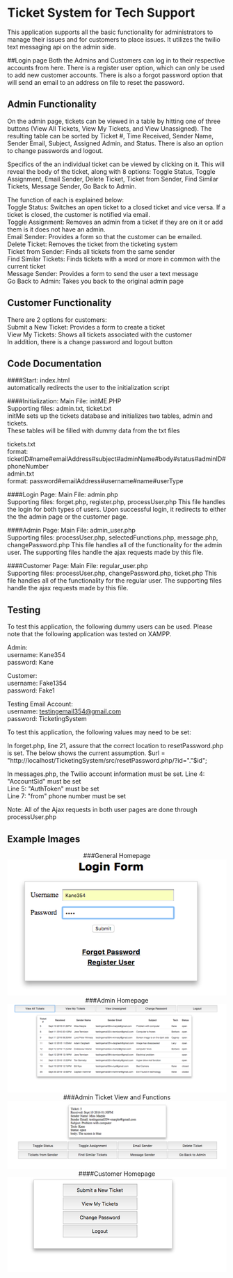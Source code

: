 # Ticket System for Tech Support
This application supports all the basic functionality for administrators to manage their issues and for customers to place issues. It utilizes the twilio text messaging api on the admin side.  

##Login page
Both the Admins and Customers can log in to their respective accounts from here. There is a register user option, which can only be used to add new customer accounts. There is also a forgot password option that will send an email to an address on file to reset the password.


## Admin Functionality
On the admin page, tickets can be viewed in a table by hitting one of three buttons (View All Tickets, View My Tickets, and View Unassigned). The resulting table can be sorted by Ticket #, Time Received, Sender Name, Sender Email, Subject, Assigned Admin, and Status. There is also an option to change passwords and logout.

Specifics of the an individual ticket can be viewed by clicking on it. This will reveal the body of the ticket, along with 8 options: Toggle Status, Toggle Assignment, Email Sender, Delete Ticket, Ticket from Sender, Find Similar Tickets, Message Sender, Go Back to Admin.

The function of each is explained below: <br />
Toggle Status: Switches an open ticket to a closed ticket and vice versa. If a ticket is closed, the customer is notified via email. <br />
Toggle Assignment: Removes an admin from a ticket if they are on it or add them is it does not have an admin.  <br />
Email Sender: Provides a form so that the customer can be emailed. <br />
Delete Ticket: Removes the ticket from the ticketing system <br />
Ticket from Sender: Finds all tickets from the same sender <br />
Find Similar Tickets: Finds tickets with a word or more in common with the current ticket <br />
Message Sender: Provides a form to send the user a text message <br />
Go Back to Admin: Takes you back to the original admin page

## Customer Functionality
There are 2 options for customers: <br />
Submit a New Ticket: Provides a form to create a ticket <br />
View My Tickets: Shows all tickets associated with the customer <br />
In addition, there is a change password and logout button

## Code Documentation
####Start:
index.html <br />
automatically redirects the user to the initialization script

####Initialization:
Main File: initME.PHP <br />
Supporting files: admin.txt, ticket.txt <br />
initMe sets up the tickets database and initializes two tables, admin and tickets. <br />
These tables will be filled with dummy data from the txt files

tickets.txt <br />
format: ticketID#name#emailAddress#subject#adminName#body#status#adminID#phoneNumber <br />
admin.txt <br />
format: password#emailAddress#username#name#userType

####Login Page:
Main File: admin.php <br />
Supporting files: forget.php, register.php, processUser.php
This file handles the login for both types of users. Upon successful login, it redirects to either the the admin page or the customer page.

####Admin Page:
Main File: admin_user.php <br />
Supporting files: processUser.php, selectedFunctions.php, message.php, changePassword.php
This file handles all of the functionality for the admin user. The supporting files handle the ajax requests made by this file.

####Customer Page:
Main File: regular_user.php <br />
Supporting files: processUser.php, changePassword.php, ticket.php
This file handles all of the functionality for the regular user. The supporting files
handle the ajax requests made by this file.

## Testing
To test this application, the following dummy users can be used. Please note that the following application was tested on XAMPP.

Admin: <br />
username: Kane354 <br />
password: Kane

Customer: <br />
username: Fake1354 <br />
password: Fake1

Testing Email Account: <br />
username: testingemail354@gmail.com <br />
password: TicketingSystem

To test this application, the following values may need to be set:

In forget.php, line 21, assure that the correct location to resetPassword.php is set. The below shows the current assumption.
$url = "http://localhost/TicketingSystem/src/resetPassword.php/?id="."$id"; <br />

In messages.php, the Twilio account information must be set.
Line 4: "AccountSid" must be set <br />
Line 5: "AuthToken" must be set <br />
Line 7: "from" phone number must be set <br />

Note: All of the Ajax requests in both user pages are done through processUser.php

## Example Images
<p align="center">
###General Homepage
  <img src="img/login.png"/>
###Admin Homepage
  <img src="img/adminpage.png"/>
###Admin Ticket View and Functions
  <img src="img/adminFunctions.png"/>
####Customer Homepage
  <img src="img/regularpage.png"/>
</p>


